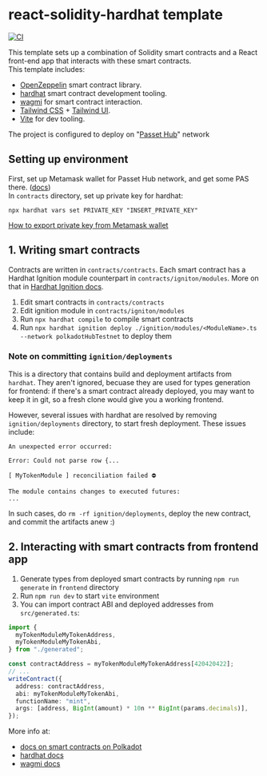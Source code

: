 # react-solidity-hardhat template

[![CI](https://github.com/ecolab-web3/latin-hack-project/actions/workflows/ci.yml/badge.svg)](https://github.com/ecolab-web3/latin-hack-project/actions/workflows/ci.yml)

This template sets up a combination of Solidity smart contracts and a React front-end app that interacts with these
smart contracts.  
This template includes:

- [OpenZeppelin](https://docs.openzeppelin.com/contracts/5.x/) smart contract library.
- [hardhat](https://hardhat.org/) smart contract development tooling.
- [wagmi](https://wagmi.sh/) for smart contract interaction.
- [Tailwind CSS](https://tailwindcss.com) + [Tailwind UI](https://tailwindui.com/).
- [Vite](https://vite.dev/) for dev tooling.

The project is configured to deploy on "[Passet Hub](https://polkadot.js.org/apps/?rpc=wss%3A%2F%2Fpasset-hub-paseo.ibp.network#/accounts)" network

## Setting up environment

First, set up Metamask wallet for Passet Hub network, and get some PAS there. ([docs](https://docs.polkadot.com/develop/smart-contracts/wallets/))  
In `contracts` directory, set up private key for hardhat:

```
npx hardhat vars set PRIVATE_KEY "INSERT_PRIVATE_KEY"
```

[How to export private key from Metamask wallet](https://support.metamask.io/configure/accounts/how-to-export-an-accounts-private-key/)

## 1. Writing smart contracts

Contracts are written in `contracts/contracts`. Each smart contract has a Hardhat Ignition module counterpart in `contracts/igniton/modules`. More on that in [Hardhat Ignition docs](https://hardhat.org/ignition/docs/getting-started#overview).

1. Edit smart contracts in `contracts/contracts`
2. Edit ignition module in `contracts/igniton/modules`
3. Run `npx hardhat compile` to compile smart contracts
4. Run `npx hardhat ignition deploy ./ignition/modules/<ModuleName>.ts --network polkadotHubTestnet` to deploy them

### Note on committing `ignition/deployments`

This is a directory that contains build and deployment artifacts from `hardhat`.
They aren't ignored, becuase they are used for types generation for frontend: if there's a smart contract already deployed, you may want to keep it in git, so a fresh clone would give you a working frontend.

However, several issues with hardhat are resolved by removing `ignition/deployments` directory, to start fresh deployment. These issues include:

```
An unexpected error occurred:

Error: Could not parse row {...
```

```
[ MyTokenModule ] reconciliation failed ⛔

The module contains changes to executed futures:
...
```

In such cases, do `rm -rf ignition/deployments`, deploy the new contract, and commit the artifacts anew :)

## 2. Interacting with smart contracts from frontend app

1. Generate types from deployed smart contracts by running `npm run generate` in `frontend` directory
2. Run `npm run dev` to start `vite` environment
3. You can import contract ABI and deployed addresses from `src/generated.ts`:

```ts
import {
  myTokenModuleMyTokenAddress,
  myTokenModuleMyTokenAbi,
} from "./generated";

const contractAddress = myTokenModuleMyTokenAddress[420420422];
// ...
writeContract({
  address: contractAddress,
  abi: myTokenModuleMyTokenAbi,
  functionName: "mint",
  args: [address, BigInt(amount) * 10n ** BigInt(params.decimals)],
});
```

More info at:

- [docs on smart contracts on Polkadot](https://docs.polkadot.com/develop/smart-contracts/)
- [hardhat docs](https://hardhat.org/docs)
- [wagmi docs](https://wagmi.sh/react/getting-started)
